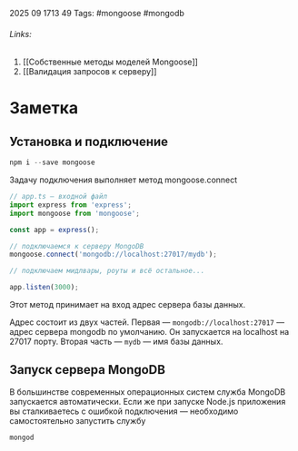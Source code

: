 2025 09 1713 49
Tags: #mongoose #mongodb
###### Links:

1) [[Собственные методы моделей Mongoose]]
2) [[Валидация запросов к серверу]]
# Заметка
## Установка и подключение
```ts
npm i --save mongoose
```
Задачу подключения выполняет метод mongoose.connect
```ts
// app.ts — входной файл
import express from 'express';
import mongoose from 'mongoose';

const app = express();

// подключаемся к серверу MongoDB
mongoose.connect('mongodb://localhost:27017/mydb');

// подключаем мидлвары, роуты и всё остальное...

app.listen(3000);
```
Этот метод принимает на вход адрес сервера базы данных.

Адрес состоит из двух частей. Первая — `mongodb://localhost:27017` — адрес сервера mongodb по умолчанию. Он запускается на localhost на 27017 порту. Вторая часть — `mydb` — имя базы данных.
## Запуск сервера MongoDB
В большинстве современных операционных систем служба MongoDB запускается автоматически. Если же при запуске Node.js приложения вы сталкиваетесь с ошибкой подключения — необходимо самостоятельно запустить службу
```ts
mongod
```